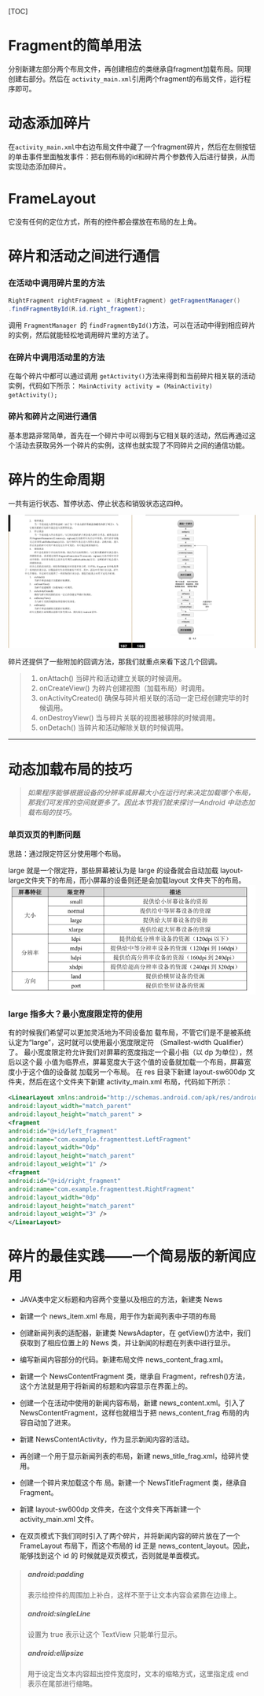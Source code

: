 [TOC]



# Fragment的简单用法

分别新建左部分两个布局文件，再创建相应的类继承自fragment加载布局。同理创建右部分。然后在 `activity_main.xml`引用两个fragment的布局文件，运行程序即可。

# 动态添加碎片

在`activity_main.xml`中右边布局文件中藏了一个fragment碎片，然后在左侧按钮的单击事件里面触发事件：把右侧布局的id和碎片两个参数传入后进行替换，从而实现动态添加碎片。



#  FrameLayout

它没有任何的定位方式，所有的控件都会摆放在布局的左上角。



# 碎片和活动之间进行通信

### 在活动中调用碎片里的方法

```java
RightFragment rightFragment = (RightFragment) getFragmentManager()
.findFragmentById(R.id.right_fragment);
```

调用 `FragmentManager `的 `findFragmentById()`方法，可以在活动中得到相应碎片的实例，然后就能轻松地调用碎片里的方法了。

### 在碎片中调用活动里的方法

在每个碎片中都可以通过调用 `getActivity()`方法来得到和当前碎片相关联的活动实例，代码如下所示：
`MainActivity activity = (MainActivity) getActivity();`

### 碎片和碎片之间进行通信

基本思路非常简单，首先在一个碎片中可以得到与它相关联的活动，然后再通过这个活动去获取另外一个碎片的实例，这样也就实现了不同碎片之间的通信功能。

# 碎片的生命周期

一共有运行状态、暂停状态、停止状态和销毁状态这四种。

![2019-10-08_15-11-02](../static/2019-10-08_15-11-02.png)

碎片还提供了一些附加的回调方法，那我们就重点来看下这几个回调。
> 1. onAttach()
>   当碎片和活动建立关联的时候调用。
> 2. onCreateView()
>   为碎片创建视图（加载布局）时调用。
> 3. onActivityCreated()
>   确保与碎片相关联的活动一定已经创建完毕的时候调用。
> 4. onDestroyView()
>   当与碎片关联的视图被移除的时候调用。
> 5. onDetach()
>   当碎片和活动解除关联的时候调用。



<hr>

# 动态加载布局的技巧

> *如果程序能够根据设备的分辨率或屏幕大小在运行时来决定加载哪个布局，那我们可发挥的空间就更多了。因此本节我们就来探讨一Android 中动态加载布局的技巧。*

### 单页双页的判断问题

思路：通过限定符区分使用哪个布局。

 large 就是一个限定符，那些屏幕被认为是 large 的设备就会自动加载 layout-large文件夹下的布局，而小屏幕的设备则还是会加载layout 文件夹下的布局。![2019-10-08_15-24-43](../static/2019-10-08_15-24-43.png)

### large 指多大？最小宽度限定符的使用

有的时候我们希望可以更加灵活地为不同设备加
载布局，不管它们是不是被系统认定为“large”，这时就可以使用最小宽度限定符
（Smallest-width Qualifier）了。
最小宽度限定符允许我们对屏幕的宽度指定一个最小指（以 dp 为单位），然后以这个最
小值为临界点，屏幕宽度大于这个值的设备就加载一个布局，屏幕宽度小于这个值的设备就
加载另一个布局。
在 res 目录下新建 layout-sw600dp 文件夹，然后在这个文件夹下新建 activity_main.xml
布局，代码如下所示：

``` xml
<LinearLayout xmlns:android="http://schemas.android.com/apk/res/android"
android:layout_width="match_parent"
android:layout_height="match_parent" >
<fragment
android:id="@+id/left_fragment"
android:name="com.example.fragmenttest.LeftFragment"
android:layout_width="0dp"
android:layout_height="match_parent"
android:layout_weight="1" />
<fragment
android:id="@+id/right_fragment"
android:name="com.example.fragmenttest.RightFragment"
android:layout_width="0dp"
android:layout_height="match_parent"
android:layout_weight="3" />
</LinearLayout>
```



# 碎片的最佳实践——一个简易版的新闻应用



- JAVA类中定义标题和内容两个变量以及相应的方法，新建类 News

- 新建一个 news_item.xml 布局，用于作为新闻列表中子项的布局

- 创建新闻列表的适配器，新建类 NewsAdapter，在 getView()方法中，我们获取到了相应位置上的 News 类，并让新闻的标题在列表中进行显示。

- 编写新闻内容部分的代码。新建布局文件 news_content_frag.xml。

- 新建一个 NewsContentFragment 类，继承自 Fragment，refresh()方法，这个方法就是用于将新闻的标题和内容显示在界面上的。

- 创建一个在活动中使用的新闻内容布局，新建 news_content.xml。引入了 NewsContentFragment，这样也就相当于把 news_content_frag 布局的内容自动加了进来。

- 新建 NewsContentActivity，作为显示新闻内容的活动。

- 再创建一个用于显示新闻列表的布局，新建 news_title_frag.xml，给碎片使用。

- 创建一个碎片来加载这个布
  局。新建一个 NewsTitleFragment 类，继承自 Fragment。

- 新建 layout-sw600dp
  文件夹，在这个文件夹下再新建一个 activity_main.xml 文件。

- 在双页模式下我们同时引入了两个碎片，并将新闻内容的碎片放在了一个
  FrameLayout 布局下，而这个布局的 id 正是 news_content_layout。因此，能够找到这个 id 的
  时候就是双页模式，否则就是单面模式。

  



> ##### android:padding
>
> 表示给控件的周围加上补白，这样不至于让文本内容会紧靠在边缘上。
>
> ##### android:singleLine 
>
> 设置为 true 表示让这个 TextView 只能单行显示。
>
> ##### android:ellipsize
>
>  用于设定当文本内容超出控件宽度时，文本的缩略方式，这里指定成 end 表示在尾部进行缩略。

